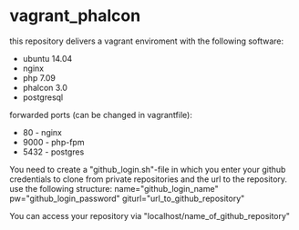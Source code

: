 # vagrant_phalcon

this repository delivers a vagrant enviroment with the following software:
- ubuntu 14.04
- nginx             
- php 7.09          
- phalcon 3.0
- postgresql        


forwarded ports (can be changed in vagrantfile):
- 80 - nginx
- 9000 - php-fpm
- 5432 - postgres


You need to create a "github_login.sh"-file in which you enter your github credentials to clone from private repositories and the url to the repository.
use the following structure:
name="github_login_name"
pw="github_login_password"
giturl="url_to_github_repository"

You can access your repository via "localhost/name_of_github_repository"